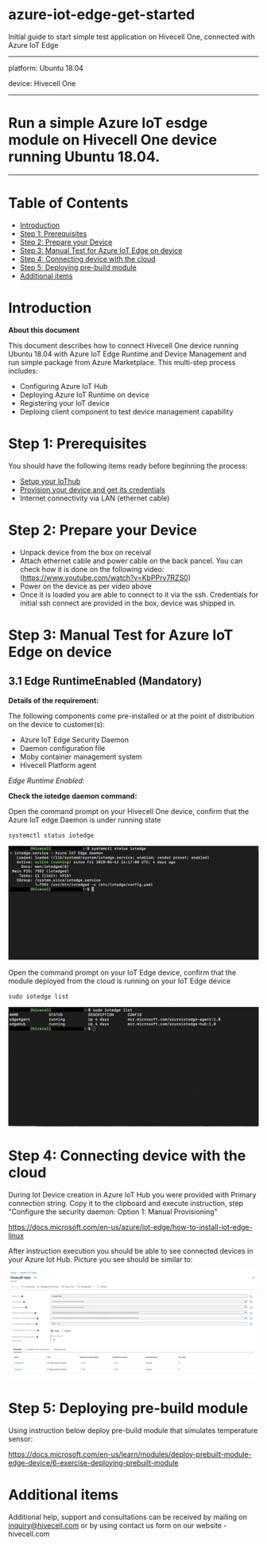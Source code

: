 # azure-iot-edge-get-started
Initial guide to start simple test application on Hivecell One, connected with Azure IoT Edge

---
platform: Ubuntu 18.04

device: Hivecell One

---

Run a simple Azure IoT esdge module on Hivecell One device running Ubuntu 18.04.
===
---

# Table of Contents

-   [Introduction](#Introduction)
-   [Step 1: Prerequisites](#Prerequisites)
-   [Step 2: Prepare your Device](#PrepareDevice)
-   [Step 3: Manual Test for Azure IoT Edge on device](#Manual)
-   [Step 4: Connecting device with the cloud](#Connectingtocloud)
-   [Step 5: Deploying pre-build module](#Step5Deployment)
-   [Additional items](#Additional)

<a name="Introduction"></a>
# Introduction

**About this document**

This document describes how to connect Hivecell One device running Ubuntu 18.04 with Azure IoT Edge Runtime and Device Management and run simple package from Azure Marketplace. This multi-step process includes:

-   Configuring Azure IoT Hub
-   Deploying Azure IoT Runtime on device
-   Registering your IoT device
-   Deploing client component to test device management capability 

<a name="Prerequisites"></a>
# Step 1: Prerequisites

You should have the following items ready before beginning the process:

-   [Setup your IoThub](https://docs.microsoft.com/en-us/azure/iot-hub/iot-hub-create-through-portal)
-   [Provision your device and get its credentials](https://docs.microsoft.com/en-us/azure/iot-hub/iot-hub-create-through-portal)
-   Internet connectivity via LAN (ethernet cable)

<a name="PrepareDevice"></a>
# Step 2: Prepare your Device

- Unpack device from the box on receival
- Attach ethernet cable and power cable on the back pancel.  You can check how it is done on the following video:
(https://www.youtube.com/watch?v=KbPPrv7RZS0)
- Power on the device as per video above
- Once it is loaded you are able to connect to it via the ssh. Credentials for initial ssh connect are provided in the box, device was shipped in.

<a name="Manual"></a>
# Step 3: Manual Test for Azure IoT Edge on device

<a name="Step-3-1-IoTEdgeRunTime"></a>
## 3.1 Edge RuntimeEnabled (Mandatory)

**Details of the requirement:**

The following components come pre-installed or at the point of distribution on the device to customer(s):

-   Azure IoT Edge Security Daemon
-   Daemon configuration file
-   Moby container management system
-   Hivecell Platform agent

*Edge Runtime Enabled:*

**Check the iotedge daemon command:** 

Open the command prompt on your Hivecell One device, confirm that the Azure IoT edge Daemon is under running state

    systemctl status iotedge
![](./media/iotedge_status.png)
 
Open the command prompt on your IoT Edge device, confirm that the module deployed from the cloud is running on your IoT Edge device

    sudo iotedge list
![](./media/iotedge_list.png)

<a name="Connectingtocloud"></a>
# Step 4: Connecting device with the cloud

During Iot Device creation in Azure IoT Hub  you were provided with Primary connection string. Copy it to the clipboard and execute instruction, step "Configure the security daemon: Option 1: Manual Provisioning"

https://docs.microsoft.com/en-us/azure/iot-edge/how-to-install-iot-edge-linux

After instruction execution you should be able to see connected devices in your Azure Iot Hub. 
Picture you see should be similar to:

![](./media/azure-iot-device.png)


<a name="Step5Deployment"></a>
# Step 5: Deploying pre-build module

Using instruction below deploy pre-build module that simulates temperature sensor:

https://docs.microsoft.com/en-us/learn/modules/deploy-prebuilt-module-edge-device/6-exercise-deploying-prebuilt-module

<a name="Additional"></a>
# Additional items

Additional help, support and consultations can be received by mailing on inquiry@hivecell.com or by using contact us form on our website - hivecell.com
